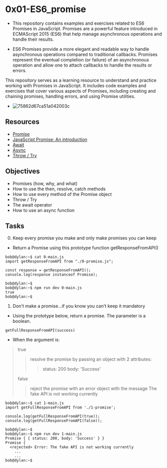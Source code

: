 # 0x01-ES6_promise
- This repository contains examples and exercises related to ES6 Promises in JavaScript. Promises are a powerful feature introduced in ECMAScript 2015 (ES6) that help manage asynchronous operations and handle their results.

- ES6 Promises provide a more elegant and readable way to handle asynchronous operations compared to traditional callbacks. Promises represent the eventual completion (or failure) of an asynchronous operation and allow one to attach callbacks to handle the results or errors.

This repository serves as a learning resource to understand and practice working with Promises in JavaScript. It includes code examples and exercises that cover various aspects of Promises, including creating and chaining promises, handling errors, and using Promise utilities.

- ![75862d67ca51a042003c](https://github.com/JO-YE/alx-frontend-javascript/assets/111038087/582a39bf-3f11-47d2-b54a-bae7f1b5d881)

## Resources
- [Promise](https://developer.mozilla.org/en-US/docs/Web/JavaScript/Reference/Global_Objects/Promise)
- [JavaScript Promise: An introduction](https://web.dev/promises/)
- [Await](https://developer.mozilla.org/en-US/docs/Web/JavaScript/Reference/Operators/await)
- [Async](https://developer.mozilla.org/en-US/docs/Web/JavaScript/Reference/Statements/async_function)
- [Throw / Try](https://developer.mozilla.org/en-US/docs/Web/JavaScript/Reference/Statements/throw)

## Objectives
- Promises (how, why, and what)
- How to use the then, resolve, catch methods
- How to use every method of the Promise object
- Throw / Try
- The await operator
- How to use an async function

## Tasks
0. Keep every promise you make and only make promises you can keep
- Return a Promise using this prototype function getResponseFromAPI()
```
bob@dylan:~$ cat 0-main.js
import getResponseFromAPI from "./0-promise.js";

const response = getResponseFromAPI();
console.log(response instanceof Promise);

bob@dylan:~$ 
bob@dylan:~$ npm run dev 0-main.js 
true
bob@dylan:~$ 
```

1. Don't make a promise...if you know you can't keep it
mandatory
- Using the prototype below, return a promise. The parameter is a boolean.
```
getFullResponseFromAPI(success)
```
- When the argument is:

> true
>> resolve the promise by passing an object with 2 attributes:
>>> status: 200
>>> body: 'Success'
>
> false
>
>> reject the promise with an error object with the message The fake API is not working currently

```
bob@dylan:~$ cat 1-main.js
import getFullResponseFromAPI from './1-promise';

console.log(getFullResponseFromAPI(true));
console.log(getFullResponseFromAPI(false));

bob@dylan:~$ 
bob@dylan:~$ npm run dev 1-main.js 
Promise { { status: 200, body: 'Success' } }
Promise {
  <rejected> Error: The fake API is not working currently
    ...
    ...
bob@dylan:~$ 
```


